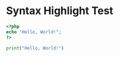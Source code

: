 # Syntax Highlight Test

```php
<?php
echo "Hello, World!";
?>
```

```python
print("Hello, World!")
```
